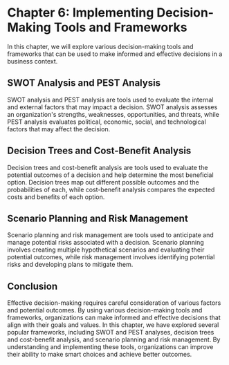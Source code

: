 Chapter 6: Implementing Decision-Making Tools and Frameworks
============================================================

In this chapter, we will explore various decision-making tools and frameworks that can be used to make informed and effective decisions in a business context.

SWOT Analysis and PEST Analysis
-------------------------------

SWOT analysis and PEST analysis are tools used to evaluate the internal and external factors that may impact a decision. SWOT analysis assesses an organization's strengths, weaknesses, opportunities, and threats, while PEST analysis evaluates political, economic, social, and technological factors that may affect the decision.

Decision Trees and Cost-Benefit Analysis
----------------------------------------

Decision trees and cost-benefit analysis are tools used to evaluate the potential outcomes of a decision and help determine the most beneficial option. Decision trees map out different possible outcomes and the probabilities of each, while cost-benefit analysis compares the expected costs and benefits of each option.

Scenario Planning and Risk Management
-------------------------------------

Scenario planning and risk management are tools used to anticipate and manage potential risks associated with a decision. Scenario planning involves creating multiple hypothetical scenarios and evaluating their potential outcomes, while risk management involves identifying potential risks and developing plans to mitigate them.

Conclusion
----------

Effective decision-making requires careful consideration of various factors and potential outcomes. By using various decision-making tools and frameworks, organizations can make informed and effective decisions that align with their goals and values. In this chapter, we have explored several popular frameworks, including SWOT and PEST analyses, decision trees and cost-benefit analysis, and scenario planning and risk management. By understanding and implementing these tools, organizations can improve their ability to make smart choices and achieve better outcomes.
